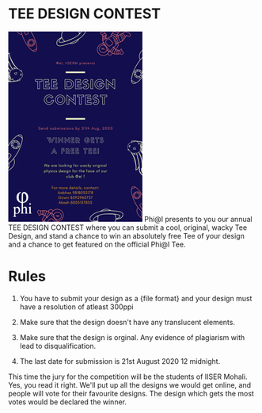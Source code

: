 # TEE DESIGN CONTEST

<img src="Tee_Design_Poster.png">
Phi@I presents to you our annual TEE DESIGN CONTEST where you can submit a cool, original, wacky Tee Design, and stand a chance to win an absolutely free Tee of your design and a chance to get featured on the official Phi@I Tee.


# Rules

1. You have to submit your design as a {file format} and your design must have a resolution of atleast 300ppi

2. Make sure that the design doesn't have any translucent elements.

3. Make sure that the design is orginal. Any evidence of plagiarism with lead to disqualification.

4. The last date for submission is 21st August 2020 12 midnight.

This time the jury for the competition will be the students of IISER Mohali. Yes, you read it right. We'll put up all the designs we would get  online, and people will vote for their favourite designs. The design which gets the most votes would be declared the winner.
